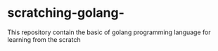 # scratching-golang-
This repository contain the basic of golang programming language for learning from the scratch
